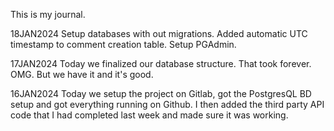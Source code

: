 This is my journal.

18JAN2024
Setup databases with out migrations.  Added automatic UTC timestamp to comment creation table.  Setup PGAdmin.

17JAN2024
Today we finalized our database structure.  That took forever.  OMG.  But we have it and it's good.

16JAN2024
Today we setup the project on Gitlab, got the PostgresQL BD setup and got everything running on Github.
I then added the third party API code that I had completed last week and made sure it was working.
